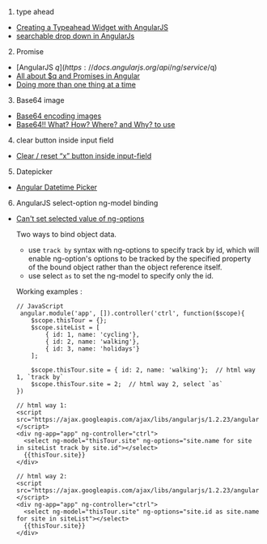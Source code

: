 1. type ahead
- [Creating a Typeahead Widget with AngularJS](https://www.sitepoint.com/creating-a-typeahead-widget-with-angularjs/)
- [searchable drop down in AngularJs](https://stackoverflow.com/questions/39524657/searchable-drop-down-in-angularjs)

2. Promise
- [AngularJS $q](https://docs.angularjs.org/api/ng/service/$q)
- [All about $q and Promises in Angular](https://toddmotto.com/promises-angular-q)
- [Doing more than one thing at a time](https://chariotsolutions.com/blog/post/angularjs-corner-using-promises-q-handle-asynchronous-calls/)

3. Base64 image
- [Base64 encoding images](https://varvy.com/pagespeed/base64-images.html)
- [Base64!! What? How? Where? and Why? to use](http://resource-guru.com/html-css/web-design-code-snippepts/base64-what-how-where-and-why-use/)

4. clear button inside input field
- [Clear / reset “x” button inside input-field](http://www.milosev.com/88-css/396-clear-reset-x-button-inside-input-field.html)

5. Datepicker
- [Angular Datetime Picker](https://dalelotts.github.io/angular-bootstrap-datetimepicker/)

6. AngularJS select-option ng-model binding
- [Can't set selected value of ng-options](https://stackoverflow.com/questions/27514267/cant-set-selected-value-of-ng-options)
  
  Two ways to bind object data.
  - use `track by` syntax with ng-options to specify track by id, which will enable ng-option's options to be tracked by the specified property of the bound object rather than the object reference itself.
  - use select `as` to set the ng-model to specify only the id.
  
  Working examples :
  ```
  // JavaScript
   angular.module('app', []).controller('ctrl', function($scope){
      $scope.thisTour = {};
      $scope.siteList = [
          { id: 1, name: 'cycling'},
          { id: 2, name: 'walking'},
          { id: 3, name: 'holidays'}
      ];

      $scope.thisTour.site = { id: 2, name: 'walking'};  // html way 1, `track by`
      $scope.thisTour.site = 2;  // html way 2, select `as`
  })
  
  // html way 1: 
  <script src="https://ajax.googleapis.com/ajax/libs/angularjs/1.2.23/angular.min.js"></script>
  <div ng-app="app" ng-controller="ctrl">
    <select ng-model="thisTour.site" ng-options="site.name for site in siteList track by site.id"></select>
    {{thisTour.site}}
  </div>
  
  // html way 2:
  <script src="https://ajax.googleapis.com/ajax/libs/angularjs/1.2.23/angular.min.js"></script>
  <div ng-app="app" ng-controller="ctrl">
    <select ng-model="thisTour.site" ng-options="site.id as site.name for site in siteList"></select>
    {{thisTour.site}}
  </div>  
  ```
